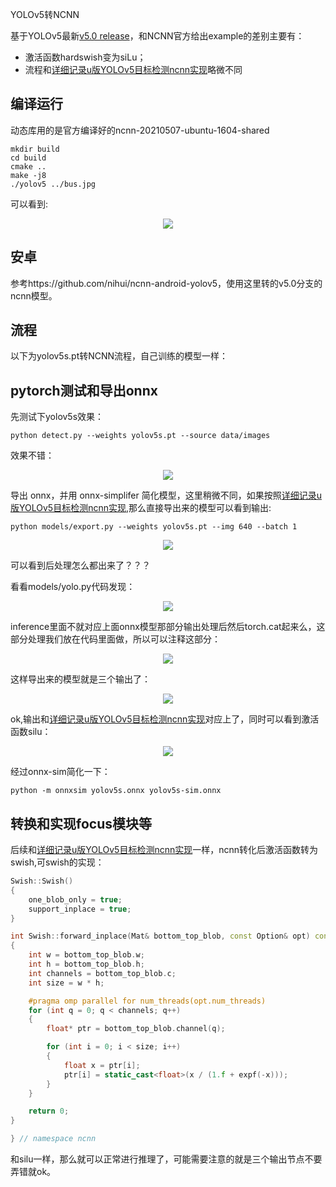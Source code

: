 YOLOv5转NCNN

基于YOLOv5最新[v5.0 release](https://github.com/ultralytics/yolov5/releases/tag/v5.0)，和NCNN官方给出example的差别主要有：

- 激活函数hardswish变为siLu；
- 流程和[详细记录u版YOLOv5目标检测ncnn实现](https://zhuanlan.zhihu.com/p/275989233?utm_source=qq)略微不同

## 编译运行

动态库用的是官方编译好的ncnn-20210507-ubuntu-1604-shared

```
mkdir build 
cd build
cmake ..
make -j8
./yolov5 ../bus.jpg
```

可以看到:

<p align="center">
<img src="build/yolov5.jpg">
</p>



## 安卓

参考https://github.com/nihui/ncnn-android-yolov5，使用这里转的v5.0分支的ncnn模型。

## 流程

以下为yolov5s.pt转NCNN流程，自己训练的模型一样：

## pytorch测试和导出onnx

先测试下yolov5s效果：

```
python detect.py --weights yolov5s.pt --source data/images
```

效果不错：

<p align="center">
<img src="images/bus.jpg">
</p>



导出 onnx，并用 onnx-simplifer 简化模型，这里稍微不同，如果按照[详细记录u版YOLOv5目标检测ncnn实现](https://zhuanlan.zhihu.com/p/275989233?utm_source=qq),那么直接导出来的模型可以看到输出:

```
python models/export.py --weights yolov5s.pt --img 640 --batch 1
```

<p align="center">
<img src="images/Screenshot from 2021-05-22 19-24-44.png">
</p>



可以看到后处理怎么都出来了？？？

看看models/yolo.py代码发现：

<p align="center">
<img src="images/Screenshot from 2021-05-22 19-47-51.png">
</p>

inference里面不就对应上面onnx模型那部分输出处理后然后torch.cat起来么，这部分处理我们放在代码里面做，所以可以注释这部分：

<p align="center">
<img src="images/Screenshot from 2021-05-22 19-49-54.png">
</p>

这样导出来的模型就是三个输出了：

<p align="center">
<img src="images/Screenshot from 2021-05-22 19-26-13.png">
</p>



ok,输出和[详细记录u版YOLOv5目标检测ncnn实现](https://zhuanlan.zhihu.com/p/275989233?utm_source=qq)对应上了，同时可以看到激活函数silu：

<p align="center">
<img src="images/Screenshot from 2021-05-21 21-01-21.png">
</p>

经过onnx-sim简化一下：

```
python -m onnxsim yolov5s.onnx yolov5s-sim.onnx
```

## 转换和实现focus模块等

后续和[详细记录u版YOLOv5目标检测ncnn实现](https://zhuanlan.zhihu.com/p/275989233?utm_source=qq)一样，ncnn转化后激活函数转为swish,可swish的实现：

```c++
Swish::Swish()
{
    one_blob_only = true;
    support_inplace = true;
}

int Swish::forward_inplace(Mat& bottom_top_blob, const Option& opt) const
{
    int w = bottom_top_blob.w;
    int h = bottom_top_blob.h;
    int channels = bottom_top_blob.c;
    int size = w * h;

    #pragma omp parallel for num_threads(opt.num_threads)
    for (int q = 0; q < channels; q++)
    {
        float* ptr = bottom_top_blob.channel(q);

        for (int i = 0; i < size; i++)
        {
            float x = ptr[i];
            ptr[i] = static_cast<float>(x / (1.f + expf(-x)));
        }
    }

    return 0;
}

} // namespace ncnn
```

和silu一样，那么就可以正常进行推理了，可能需要注意的就是三个输出节点不要弄错就ok。